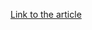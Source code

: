 [Link to the article](https://securityaffairs.com/169708/apt/apt29-target-zimbra-and-jetbrains-teamcity.html)
